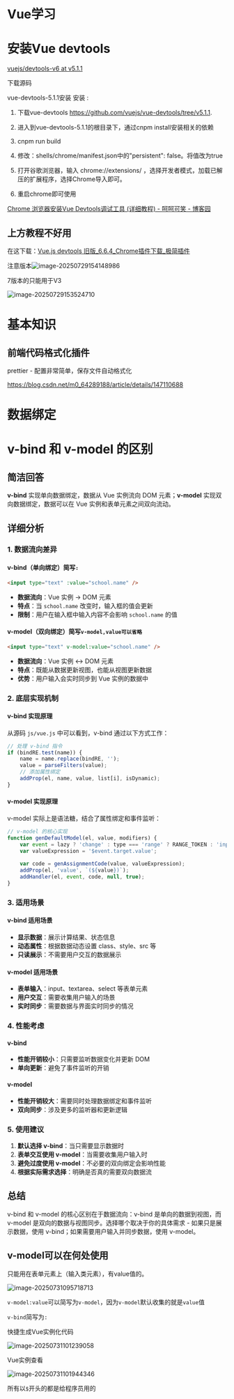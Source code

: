 # Vue学习

# 安装Vue devtools

[vuejs/devtools-v6 at v5.1.1](https://github.com/vuejs/devtools-v6/tree/v5.1.1)

下载源码

vue-devtools-5.1.1安装
安装 :

1. 下载vue-devtools
   https://github.com/vuejs/vue-devtools/tree/v5.1.1.

2. 进入到vue-devtools-5.1.1的根目录下，通过cnpm install安装相关的依赖

3. cnpm run build

4. 修改：shells/chrome/manifest.json中的"persistent": false。将值改为true

5. 打开谷歌浏览器，输入 chrome://extensions/ ，选择开发者模式，加载已解压的扩展程序，选择Chrome导入即可。

6. 重启chrome即可使用

[Chrome 浏览器安装Vue Devtools调试工具 (详细教程) - 呵呵可笑 - 博客园](https://www.cnblogs.com/zsh-blog/p/15067712.html)

## 上方教程不好用

在这下载：[Vue.js devtools 旧版_6.6.4_Chrome插件下载_极简插件](https://chrome.zzzmh.cn/info/iaajmlceplecbljialhhkmedjlpdblhp)

注意版本![image-20250729154148986](C:\Users\Administrator\Desktop\vue-learn.assets\image-20250729154148986.png)

7版本的只能用于V3



![image-20250729153524710](C:\Users\Administrator\Desktop\vue-learn.assets\image-20250729153524710.png)

# 基本知识

## 前端代码格式化插件

prettier - 配置非常简单，保存文件自动格式化

https://blog.csdn.net/m0_64289188/article/details/147110688

# 数据绑定

# v-bind 和 v-model 的区别

## 简洁回答

**v-bind** 实现单向数据绑定，数据从 Vue 实例流向 DOM 元素；**v-model** 实现双向数据绑定，数据可以在 Vue 实例和表单元素之间双向流动。

## 详细分析

### 1. 数据流向差异

#### v-bind（单向绑定）简写`:`
```html
<input type="text" :value="school.name" />
```
- **数据流向**：Vue 实例 → DOM 元素
- **特点**：当 `school.name` 改变时，输入框的值会更新
- **限制**：用户在输入框中输入内容不会影响 `school.name` 的值

#### v-model（双向绑定）简写`v-model,value可以省略`
```html
<input type="text" v-model:value="school.name" />
```
- **数据流向**：Vue 实例 ↔ DOM 元素
- **特点**：既能从数据更新视图，也能从视图更新数据
- **优势**：用户输入会实时同步到 Vue 实例的数据中

### 2. 底层实现机制

#### v-bind 实现原理
从源码 `js/vue.js` 中可以看到，v-bind 通过以下方式工作：
```javascript
// 处理 v-bind 指令
if (bindRE.test(name)) {
    name = name.replace(bindRE, '');
    value = parseFilters(value);
    // 添加属性绑定
    addProp(el, name, value, list[i], isDynamic);
}
```

#### v-model 实现原理
v-model 实际上是语法糖，结合了属性绑定和事件监听：

```javascript
// v-model 的核心实现
function genDefaultModel(el, value, modifiers) {
    var event = lazy ? 'change' : type === 'range' ? RANGE_TOKEN : 'input';
    var valueExpression = '$event.target.value';
    
    var code = genAssignmentCode(value, valueExpression);
    addProp(el, 'value', `(${value})`);
    addHandler(el, event, code, null, true);
}
```

### 3. 适用场景

#### v-bind 适用场景
- **显示数据**：展示计算结果、状态信息
- **动态属性**：根据数据动态设置 class、style、src 等
- **只读展示**：不需要用户交互的数据展示

#### v-model 适用场景
- **表单输入**：input、textarea、select 等表单元素
- **用户交互**：需要收集用户输入的场景
- **实时同步**：需要数据与界面实时同步的情况

### 4. 性能考虑

#### v-bind
- **性能开销较小**：只需要监听数据变化并更新 DOM
- **单向更新**：避免了事件监听的开销

#### v-model
- **性能开销较大**：需要同时处理数据绑定和事件监听
- **双向同步**：涉及更多的监听器和更新逻辑

### 5. 使用建议

1. **默认选择 v-bind**：当只需要显示数据时
2. **表单交互使用 v-model**：当需要收集用户输入时
3. **避免过度使用 v-model**：不必要的双向绑定会影响性能
4. **根据实际需求选择**：明确是否真的需要双向数据流

## 总结

v-bind 和 v-model 的核心区别在于数据流向：v-bind 是单向的数据到视图，而 v-model 是双向的数据与视图同步。选择哪个取决于你的具体需求 - 如果只是展示数据，使用 v-bind；如果需要用户输入并同步数据，使用 v-model。

## v-model可以在何处使用

只能用在表单元素上（输入类元素），有value值的。

![image-20250731095718713](vue-learn.assets/image-20250731095718713.png)

`v-model:value`可以简写为`v-model`，因为`v-model`默认收集的就是`value`值

`v-bind`简写为`:`

快捷生成Vue实例化代码

![image-20250731101239058](vue-learn.assets/image-20250731101239058.png)

Vue实例查看

![image-20250731101944346](vue-learn.assets/image-20250731101944346.png)

所有以`$`开头的都是给程序员用的











































